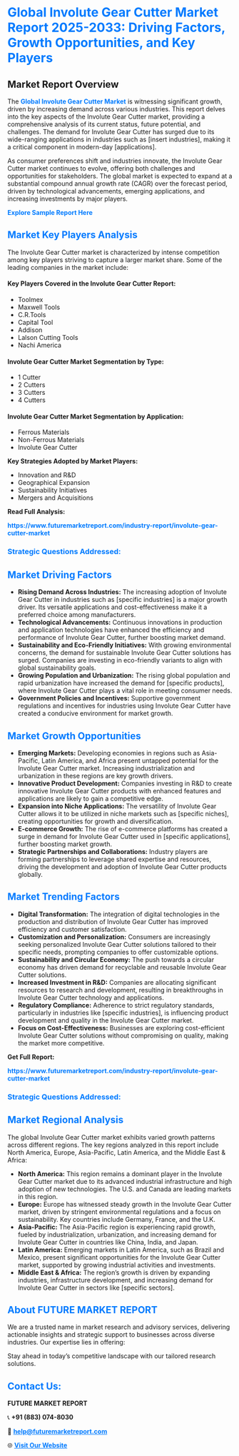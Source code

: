 <h1 style="color: #007BFF;">Global Involute Gear Cutter Market Report 2025-2033: Driving Factors, Growth Opportunities, and Key Players</h1>

<section id="overview">
<h2>Market Report Overview</h2>
<p>The <a href="https://www.futuremarketreport.com/industry-report/involute-gear-cutter-market" style="color: #007BFF; text-decoration: none;"><strong>Global Involute Gear Cutter Market</strong></a> is witnessing significant growth, driven by increasing demand across various industries. This report delves into the key aspects of the Involute Gear Cutter market, providing a comprehensive analysis of its current status, future potential, and challenges. The demand for Involute Gear Cutter has surged due to its wide-ranging applications in industries such as [insert industries], making it a critical component in modern-day [applications].</p>
<p>As consumer preferences shift and industries innovate, the Involute Gear Cutter market continues to evolve, offering both challenges and opportunities for stakeholders. The global market is expected to expand at a substantial compound annual growth rate (CAGR) over the forecast period, driven by technological advancements, emerging applications, and increasing investments by major players.</p>
</section>

<section id="overview">
<p><a href="https://www.futuremarketreport.com/request-sample/reportId=127759" style="color: #007BFF; text-decoration: none;"><strong>Explore Sample Report Here</strong></a></p>
</section>

<section id="key-players">
<h2 style="color: #007BFF;">Market Key Players Analysis</h2>
<p>The Involute Gear Cutter market is characterized by intense competition among key players striving to capture a larger market share. Some of the leading companies in the market include:</p>
<h4>Key Players Covered in the Involute Gear Cutter Report:</h4>
<ul><li>Toolmex</li><li>Maxwell Tools</li><li>C.R.Tools</li><li>Capital Tool</li><li>Addison</li><li>Lalson Cutting Tools</li><li>Nachi America</li></ul>
<h4>Involute Gear Cutter Market Segmentation by Type:</h4>
<ul><li>1 Cutter</li><li>2 Cutters</li><li>3 Cutters</li><li>4 Cutters</li></ul>

<h4>Involute Gear Cutter Market Segmentation by Application:</h4>
<ul><li>Ferrous Materials</li><li>Non-Ferrous Materials</li><li>Involute Gear Cutter</li></ul>
<p><strong>Key Strategies Adopted by Market Players:</strong></p>
<ul>
<li>Innovation and R&D</li>
<li>Geographical Expansion</li>
<li>Sustainability Initiatives</li>
<li>Mergers and Acquisitions</li>
</ul>
</section>

<section>
<p><strong>Read Full Analysis: </strong></p><a href="https://www.futuremarketreport.com/industry-report/involute-gear-cutter-market" style="color: #007BFF; text-decoration: none;"><strong>https://www.futuremarketreport.com/industry-report/involute-gear-cutter-market</strong></a>
<h3 style="color: #007BFF;">Strategic Questions Addressed:</h3>
</section>

<section id="driving-factors">
<h2 style="color: #007BFF;">Market Driving Factors</h2>
<ul>
<li><strong>Rising Demand Across Industries:</strong> The increasing adoption of Involute Gear Cutter in industries such as [specific industries] is a major growth driver. Its versatile applications and cost-effectiveness make it a preferred choice among manufacturers.</li>
<li><strong>Technological Advancements:</strong> Continuous innovations in production and application technologies have enhanced the efficiency and performance of Involute Gear Cutter, further boosting market demand.</li>
<li><strong>Sustainability and Eco-Friendly Initiatives:</strong> With growing environmental concerns, the demand for sustainable Involute Gear Cutter solutions has surged. Companies are investing in eco-friendly variants to align with global sustainability goals.</li>
<li><strong>Growing Population and Urbanization:</strong> The rising global population and rapid urbanization have increased the demand for [specific products], where Involute Gear Cutter plays a vital role in meeting consumer needs.</li>
<li><strong>Government Policies and Incentives:</strong> Supportive government regulations and incentives for industries using Involute Gear Cutter have created a conducive environment for market growth.</li>
</ul>
</section>

<section id="growth-opportunities">
<h2 style="color: #007BFF;">Market Growth Opportunities</h2>
<ul>
<li><strong>Emerging Markets:</strong> Developing economies in regions such as Asia-Pacific, Latin America, and Africa present untapped potential for the Involute Gear Cutter market. Increasing industrialization and urbanization in these regions are key growth drivers.</li>
<li><strong>Innovative Product Development:</strong> Companies investing in R&D to create innovative Involute Gear Cutter products with enhanced features and applications are likely to gain a competitive edge.</li>
<li><strong>Expansion into Niche Applications:</strong> The versatility of Involute Gear Cutter allows it to be utilized in niche markets such as [specific niches], creating opportunities for growth and diversification.</li>
<li><strong>E-commerce Growth:</strong> The rise of e-commerce platforms has created a surge in demand for Involute Gear Cutter used in [specific applications], further boosting market growth.</li>
<li><strong>Strategic Partnerships and Collaborations:</strong> Industry players are forming partnerships to leverage shared expertise and resources, driving the development and adoption of Involute Gear Cutter products globally.</li>
</ul>
</section>

<section id="trending-factors">
<h2 style="color: #007BFF;">Market Trending Factors</h2>
<ul>
<li><strong>Digital Transformation:</strong> The integration of digital technologies in the production and distribution of Involute Gear Cutter has improved efficiency and customer satisfaction.</li>
<li><strong>Customization and Personalization:</strong> Consumers are increasingly seeking personalized Involute Gear Cutter solutions tailored to their specific needs, prompting companies to offer customizable options.</li>
<li><strong>Sustainability and Circular Economy:</strong> The push towards a circular economy has driven demand for recyclable and reusable Involute Gear Cutter solutions.</li>
<li><strong>Increased Investment in R&D:</strong> Companies are allocating significant resources to research and development, resulting in breakthroughs in Involute Gear Cutter technology and applications.</li>
<li><strong>Regulatory Compliance:</strong> Adherence to strict regulatory standards, particularly in industries like [specific industries], is influencing product development and quality in the Involute Gear Cutter market.</li>
<li><strong>Focus on Cost-Effectiveness:</strong> Businesses are exploring cost-efficient Involute Gear Cutter solutions without compromising on quality, making the market more competitive.</li>
</ul>
</section>

<section>
<p><strong>Get Full Report: </strong></p><a href="https://www.futuremarketreport.com/industry-report/involute-gear-cutter-market" style="color: #007BFF; text-decoration: none;"><strong>https://www.futuremarketreport.com/industry-report/involute-gear-cutter-market</strong></a>
<h3 style="color: #007BFF;">Strategic Questions Addressed:</h3>
</section>


<section id="regional-analysis">
<h2 style="color: #007BFF;">Market Regional Analysis</h2>
<p>The global Involute Gear Cutter market exhibits varied growth patterns across different regions. The key regions analyzed in this report include North America, Europe, Asia-Pacific, Latin America, and the Middle East & Africa:</p>
<ul>
<li><strong>North America:</strong> This region remains a dominant player in the Involute Gear Cutter market due to its advanced industrial infrastructure and high adoption of new technologies. The U.S. and Canada are leading markets in this region.</li>
<li><strong>Europe:</strong> Europe has witnessed steady growth in the Involute Gear Cutter market, driven by stringent environmental regulations and a focus on sustainability. Key countries include Germany, France, and the U.K.</li>
<li><strong>Asia-Pacific:</strong> The Asia-Pacific region is experiencing rapid growth, fueled by industrialization, urbanization, and increasing demand for Involute Gear Cutter in countries like China, India, and Japan.</li>
<li><strong>Latin America:</strong> Emerging markets in Latin America, such as Brazil and Mexico, present significant opportunities for the Involute Gear Cutter market, supported by growing industrial activities and investments.</li>
<li><strong>Middle East & Africa:</strong> The region’s growth is driven by expanding industries, infrastructure development, and increasing demand for Involute Gear Cutter in sectors like [specific sectors].</li>
</ul>
</section>

<footer>
<h2 style="color: #007BFF;">About FUTURE MARKET REPORT</h2>
<p>We are a trusted name in market research and advisory services, delivering actionable insights and strategic support to businesses across diverse industries. Our expertise lies in offering:</p>

<p>Stay ahead in today’s competitive landscape with our tailored research solutions.</p>

<h2 style="color: #007BFF;">Contact Us:</h2>
<p><strong>FUTURE MARKET REPORT</strong></p>
<p>📞 <strong>+91 (883) 074-8030</strong></p>
<p>📧 <strong><a href="mailto:help@futuremarketreport.com" style="color: #007BFF;">help@futuremarketreport.com</a></strong></p>
<p>🌐 <strong><a href="https://www.futuremarketreport.com/" style="color: #007BFF;">Visit Our Website</a></strong></p>
</footer>